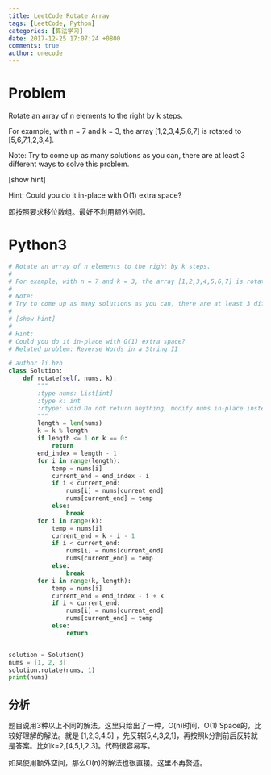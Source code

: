 ```yaml
---
title: LeetCode Rotate Array
tags: [LeetCode, Python]
categories: [算法学习]
date: 2017-12-25 17:07:24 +0800
comments: true
author: onecode
---
```

# Problem

Rotate an array of n elements to the right by k steps.

For example, with n = 7 and k = 3, the array [1,2,3,4,5,6,7] is rotated to [5,6,7,1,2,3,4].

Note:
Try to come up as many solutions as you can, there are at least 3 different ways to solve this problem.

[show hint]

Hint:
Could you do it in-place with O(1) extra space?

即按照要求移位数组。最好不利用额外空间。

<!--break-->

# Python3

``` python
# Rotate an array of n elements to the right by k steps.
#
# For example, with n = 7 and k = 3, the array [1,2,3,4,5,6,7] is rotated to [5,6,7,1,2,3,4].
#
# Note:
# Try to come up as many solutions as you can, there are at least 3 different ways to solve this problem.
#
# [show hint]
#
# Hint:
# Could you do it in-place with O(1) extra space?
# Related problem: Reverse Words in a String II

# author li.hzh
class Solution:
    def rotate(self, nums, k):
        """
        :type nums: List[int]
        :type k: int
        :rtype: void Do not return anything, modify nums in-place instead.
        """
        length = len(nums)
        k = k % length
        if length <= 1 or k == 0:
            return
        end_index = length - 1
        for i in range(length):
            temp = nums[i]
            current_end = end_index - i
            if i < current_end:
                nums[i] = nums[current_end]
                nums[current_end] = temp
            else:
                break
        for i in range(k):
            temp = nums[i]
            current_end = k - i - 1
            if i < current_end:
                nums[i] = nums[current_end]
                nums[current_end] = temp
            else:
                break
        for i in range(k, length):
            temp = nums[i]
            current_end = end_index - i + k
            if i < current_end:
                nums[i] = nums[current_end]
                nums[current_end] = temp
            else:
                return


solution = Solution()
nums = [1, 2, 3]
solution.rotate(nums, 1)
print(nums)

```


## 分析

题目说用3种以上不同的解法。这里只给出了一种，O(n)时间，O(1) Space的，比较好理解的解法。就是
[1,2,3,4,5] ，先反转[5,4,3,2,1]，再按照k分割前后反转就是答案。比如k=2,[4,5,1,2,3]。代码很容易写。

如果使用额外空间，那么O(n)的解法也很直接。这里不再赘述。